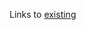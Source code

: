 Links to [existing](https://docs.microsoft.com/en-us/azure/cosmos-db/change-feed-hl7-fhir-logic-apps?toc=%2Fen-us%2Fazure%2Findustry%2Ftoc.json&bc=%2Fen-us%2Fazure%2Findustry%2Fbreadcrumb%2Ftoc.json&view=azure-ml-py-latest )
 